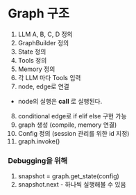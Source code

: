 
# Graph 구조

1. LLM A, B, C, D 정의
2. GraphBuilder 정의
3. State 정의
4. Tools 정의
5. Memory 정의
6. 각 LLM 마다 Tools 입력
7. node, edge로 연결
  - node의 실행은 __call__ 로 실행된다.
8. conditional edge로 if elif else 구현 가능
9. graph 생성 (compile, memory 연결)
10. Config 정의 (session 관리를 위한 id 지정)
11. graph.invoke()

### Debugging을 위해
1. snapshot = graph.get_state(config)
2. snapshot.next - 하나씩 실행해볼 수 있음